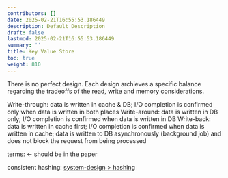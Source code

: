 ```yaml
---
contributors: []
date: 2025-02-21T16:55:53.186449
description: Default Description
draft: false
lastmod: 2025-02-21T16:55:53.186449
summary: ''
title: Key Value Store
toc: true
weight: 810
---
```


There is no perfect design. Each design archieves a specific balance regarding the tradeoffs of the read, write and memory considerations.

Write-through: data is written in cache & DB; I/O completion is confirmed only when data is written in both places Write-around: data is written in DB only; I/O completion is confirmed when data is written in DB Write-back: data is written in cache first; I/O completion is confirmed when data is written in cache; data is written to DB asynchronously (background job) and does not block the request from being processed

terms: \<- should be in the paper

consistent hashing: [system-design > hashing](../system-design.md#hashing)
